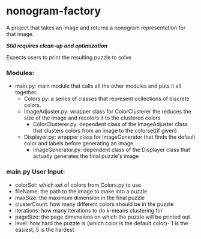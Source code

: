 # nonogram-factory
A project that takes an image and returns a nonogram representation for that image.

**_Still requires clean-up and optimization_**

Expects users to print the resulting puzzle to solve
### Modules:

* main.py: main module that calls all the other modules and puts it all together.
    * Colors.py: a series of classes that represent collections of discrete colors.
    * ImageAdjuster.py: wrapper class for ColorClusterer the reduces the size of the image and recolors it to the clustered colors
        * ColorClusterer.py: dependent class of the ImageAdjuster class that clusters colors from an image to the colorset(if given)
    * Displayer.py: wrapper class for ImageGenerator that finds the default color and labels before generating an image
        * ImageGenerator.py: dependent class of the Displayer class that actually generates the final puzzle's image

### main.py User Input:
* colorSet: which set of colors from Colors.py to use
* fileName: the path to the image to make into a puzzle
* maxSize: the maximum dimension in the final puzzle
* clusterCount: how many different colors should be in the puzzle
* iterations: how many iterations to do k-means clustering for
* pageSize: the page dimensions on which the puzzle will be printed out
* level: how hard the puzzle is (which color is the default color)- 1 is the easiest, 5 is the hardest